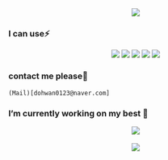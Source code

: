 <div align="center">	
	<img src="https://capsule-render.vercel.app/api?type=waving&color=auto&height=200&section=header&text=Dohwan%20Github😄&animation=twinkling&fontSize=50" />
 </div>
 
### I can use⚡

<div align="center">
	<img src="https://img.shields.io/badge/C++-00599C?style=flat&logo=cplusplus&logoColor=white" />
	<img src="https://img.shields.io/badge/Node.js-339933?style=flat&logo=Node.js&logoColor=white" />
	<img src="https://img.shields.io/badge/JavaScript-F7DF1E?style=flat&logo=JavaScript&logoColor=white" />
	<img src="https://img.shields.io/badge/HTML5-E34F26?style=flat&logo=HTML5&logoColor=white" />
	<img src="https://img.shields.io/badge/CSS3-1572B6?style=flat&logo=CSS3&logoColor=white" />
</div>

### contact me please👯


	(Mail)[dohwan0123@naver.com]



### I’m currently working on my best 🌱

<div align="center">
	<img src="https://github-readme-stats.vercel.app/api/top-langs/?username=lee0798&layout=compact"><br><br>
	<img src="https://github-readme-stats.vercel.app/api?username=lee0798&show_icons=true">
</div>


<!--
**lee0798/lee0798** is a ✨ _special_ ✨ repository because its `README.md` (this file) appears on your GitHub profile.

Here are some ideas to get you started:

- 🔭 I’m currently working on ...
- 🌱 I’m currently learning ...
- 👯 I’m looking to collaborate on ...
- 🤔 I’m looking for help with ...
- 💬 Ask me about ...
- 📫 How to reach me: ...
- 😄 Pronouns: ...
- ⚡ Fun fact: ...
-->
